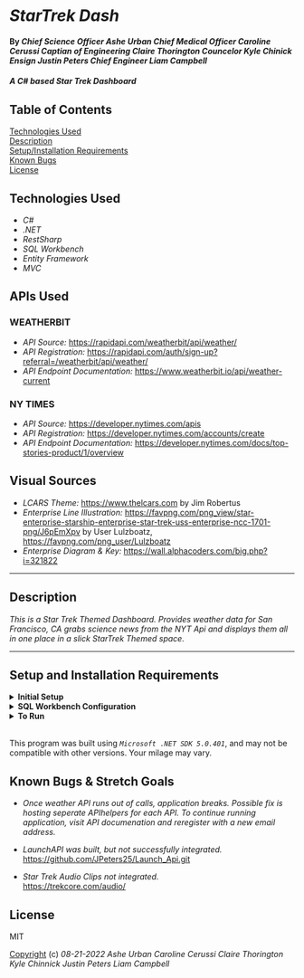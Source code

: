 # _StarTrek Dash_

#### By _Chief Science Officer Ashe Urban Chief Medical Officer Caroline Cerussi Captian of Engineering Claire Thorington Councelor Kyle Chinick Ensign Justin Peters Chief Engineer Liam Campbell_

#### _A C# based Star Trek Dashboard_

## Table of Contents

[Technologies Used](#technologies-used)  
[Description](#description)  
[Setup/Installation Requirements](#setup-and-installation-requirements)  
[Known Bugs](#known-bugs)  
[License](#License)

## Technologies Used

- _C#_
- _.NET_
- _RestSharp_
- _SQL Workbench_
- _Entity Framework_
- _MVC_

## APIs Used

### WEATHERBIT

- _API Source:_ https://rapidapi.com/weatherbit/api/weather/
- _API Registration:_ https://rapidapi.com/auth/sign-up?referral=/weatherbit/api/weather/
- _API Endpoint Documentation:_ https://www.weatherbit.io/api/weather-current

### NY TIMES

- _API Source:_ https://developer.nytimes.com/apis
- _API Registration:_ https://developer.nytimes.com/accounts/create
- _API Endpoint Documentation:_ https://developer.nytimes.com/docs/top-stories-product/1/overview

## Visual Sources

- _LCARS Theme:_ https://www.thelcars.com by Jim Robertus
- _Enterprise Line Illustration:_ https://favpng.com/png_view/star-enterprise-starship-enterprise-star-trek-uss-enterprise-ncc-1701-png/J6pEmXpv by User Lulzboatz, https://favpng.com/png_user/Lulzboatz
- _Enterprise Diagram & Key:_ https://wall.alphacoders.com/big.php?i=321822

---

## Description

_This is a Star Trek Themed Dashboard. Provides weather data for San Francisco, CA grabs science news from the NYT Api and displays them all in one place in a slick StarTrek Themed space._

---

## Setup and Installation Requirements

<details>
<summary><strong>Initial Setup</strong></summary>
<ol>
<li>Clone this repository to your local machine by running the following command in your preferred terminal application:

```Shell
git clone https://github.com/kylechinick/StarTrekDash
```

_Note:_ for Primary Fork/Team Repo visit, https://github.com/carolinecerussi/StarTrekDash.git

<li>Navigate to the root directory – StarTrekDash.
<br>
</details>

<details>
<summary><strong>SQL Workbench Configuration</strong></summary>
<ol>
<li>Create an appsetting.json file in the root directory of the project and add to your .gitignore file*  
   <pre>StarTrekDash
   └── StarTrekDash
    └── appsetting.json</pre>
<li> Insert the following code** : <br>

<pre>{
   "Logging": {
    "LogLevel": {
      "Default": "Warning",
      "System": "Information",
      "Microsoft": "Information"
    }
  },
  "AllowedHosts": "*"
</pre>

</details>

<details>
<summary><strong>To Run</strong></summary>
Navigate to:  
   <pre>StarTrek_Dash
   └── <strong>StarTrekDash</strong></pre>

Run `$ dotnet restore`<br>
Run `$ dotnet build` <br>
Run `$ dotnet run` <br>

</details>

<br>

This program was built using _`Microsoft .NET SDK 5.0.401`_, and may not be compatible with other versions. Your milage may vary.

## Known Bugs & Stretch Goals

- _Once weather API runs out of calls, application breaks. Possible fix is hosting seperate APIhelpers for each API. To continue running application, visit API documenation and reregister with a new email address._

- _LaunchAPI was built, but not successfully integrated._
  https://github.com/JPeters25/Launch_Api.git<br>
- _Star Trek Audio Clips not integrated._ <br>
  https://trekcore.com/audio/<br>

## License

MIT

[Copyright](/LICENSE) (c) _08-21-2022_ _Ashe Urban Caroline Cerussi Claire Thorington Kyle Chinnick Justin Peters Liam Campbell_
